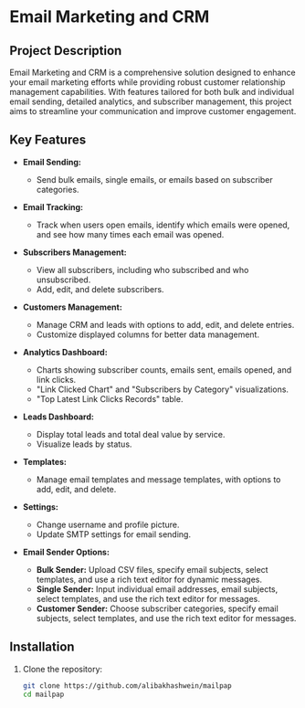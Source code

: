 # Email Marketing and CRM

## Project Description
Email Marketing and CRM is a comprehensive solution designed to enhance your email marketing efforts while providing robust customer relationship management capabilities. With features tailored for both bulk and individual email sending, detailed analytics, and subscriber management, this project aims to streamline your communication and improve customer engagement.

## Key Features
- **Email Sending:**
  - Send bulk emails, single emails, or emails based on subscriber categories.
  
- **Email Tracking:**
  - Track when users open emails, identify which emails were opened, and see how many times each email was opened.

- **Subscribers Management:**
  - View all subscribers, including who subscribed and who unsubscribed.
  - Add, edit, and delete subscribers.

- **Customers Management:**
  - Manage CRM and leads with options to add, edit, and delete entries.
  - Customize displayed columns for better data management.

- **Analytics Dashboard:**
  - Charts showing subscriber counts, emails sent, emails opened, and link clicks.
  - "Link Clicked Chart" and "Subscribers by Category" visualizations.
  - "Top Latest Link Clicks Records" table.

- **Leads Dashboard:**
  - Display total leads and total deal value by service.
  - Visualize leads by status.

- **Templates:**
  - Manage email templates and message templates, with options to add, edit, and delete.

- **Settings:**
  - Change username and profile picture.
  - Update SMTP settings for email sending.

- **Email Sender Options:**
  - **Bulk Sender:** Upload CSV files, specify email subjects, select templates, and use a rich text editor for dynamic messages.
  - **Single Sender:** Input individual email addresses, email subjects, select templates, and use the rich text editor for messages.
  - **Customer Sender:** Choose subscriber categories, specify email subjects, select templates, and use the rich text editor for messages.

## Installation
1. Clone the repository:
   ```bash
   git clone https://github.com/alibakhashwein/mailpap
   cd mailpap
